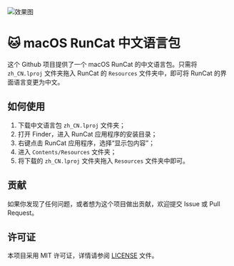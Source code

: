 ![效果图](https://s3.bmp.ovh/imgs/2022/07/28/2548df1b958b7a19.png)

# 🐱 macOS RunCat 中文语言包

这个 Github 项目提供了一个 macOS RunCat 的中文语言包。只需将 `zh_CN.lproj` 文件夹拖入 RunCat 的 `Resources` 文件夹中，即可将 RunCat 的界面语言变更为中文。

## 如何使用

1. 下载中文语言包 `zh_CN.lproj` 文件夹；
2. 打开 Finder，进入 RunCat 应用程序的安装目录；
3. 右键点击 RunCat 应用程序，选择“显示包内容”；
4. 进入 `Contents/Resources` 文件夹；
5. 将下载的 `zh_CN.lproj` 文件夹拖入 `Resources` 文件夹中即可。

## 贡献

如果你发现了任何问题，或者想为这个项目做出贡献，欢迎提交 Issue 或 Pull Request。

## 许可证

本项目采用 MIT 许可证，详情请参阅 [LICENSE](https://readme.rustc.cloud/LICENSE) 文件。
